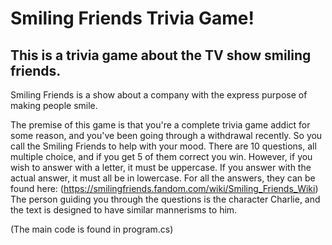 # Smiling Friends Trivia Game!

## This is a trivia game about the TV show smiling friends.
Smiling Friends is a show about a company with the express purpose of making people smile.

The premise of this game is that you're a complete trivia game addict for some reason, and you've been going through a withdrawal recently. So you call the Smiling Friends to help with your mood.
There are 10 questions, all multiple choice, and if you get 5 of them correct you win.
However, if you wish to answer with a letter, it must be uppercase.
If you answer with the actual answer, it must all be in lowercase.
For all the answers, they can be found here: (https://smilingfriends.fandom.com/wiki/Smiling_Friends_Wiki)
The person guiding you through the questions is the character Charlie, and the text is designed to have similar mannerisms to him.

(The main code is found in program.cs)
